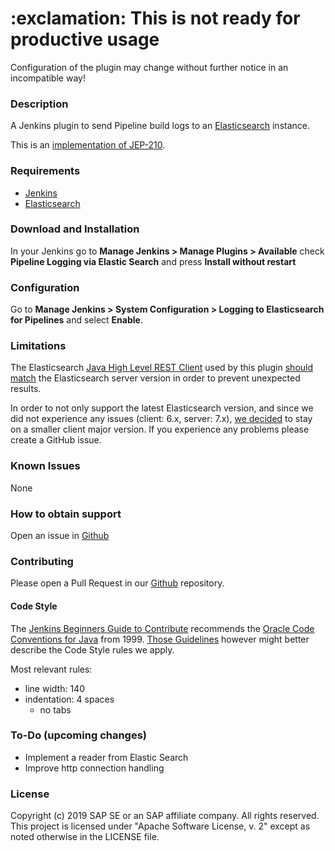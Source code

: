 <h1> :exclamation: This is not ready for productive usage</h1>

Configuration of the plugin may change without further notice in an incompatible way!

### Description

A Jenkins plugin to send Pipeline build logs to an [Elasticsearch](https://www.elastic.co/products/elasticsearch) instance.

This is an [implementation of JEP-210](https://github.com/jenkinsci/jep/blob/master/jep/210/README.adoc).


### Requirements

 - [Jenkins](https://jenkins.io/)
 - [Elasticsearch](https://www.elastic.co/products/elasticsearch)

### Download and Installation

In your Jenkins go to **Manage Jenkins > Manage Plugins > Available** check **Pipeline Logging via Elastic Search** and press **Install without restart**

### Configuration

Go to **Manage Jenkins > System Configuration > Logging to Elasticsearch for Pipelines** and select **Enable**.

### Limitations

The Elasticsearch [Java High Level REST Client](https://www.elastic.co/guide/en/elasticsearch/client/java-rest/master/java-rest-high.html)
used by this plugin [should match](https://www.elastic.co/guide/en/elasticsearch/client/java-rest/master/java-rest-high-compatibility.html) the Elasticsearch server version in order to prevent unexpected results.

In order to not only support the latest Elasticsearch version, and since we did not experience any issues (client: 6.x, server: 7.x), [we decided](https://github.com/SAP/elasticsearch-logs-plugin/issues/13) to stay on a smaller client major version. If you experience any problems please create a GitHub issue.

### Known Issues

None

### How to obtain support

Open an issue in [Github](https://github.com/sap/pipeline-elasticsearch-logs-plugin/issues)

### Contributing

Please open a Pull Request in our [Github](https://github.com/sap/elasticsearch-logs-plugin) repository.

#### Code Style

The [Jenkins Beginners Guide to Contribute](https://wiki.jenkins.io/display/JENKINS/Beginners+Guide+to+Contributing#BeginnersGuidetoContributing-CodeStyle) recommends the [Oracle Code Conventions for Java](http://www.oracle.com/technetwork/java/codeconvtoc-136057.html) from 1999.
[Those Guidelines](https://wiki.jenkins.io/display/JENKINS/Code+Style+Guidelines) however might better describe the Code Style rules we apply.

Most relevant rules:
- line width: 140
- indentation: 4 spaces
    - no tabs

### To-Do (upcoming changes)

- Implement a reader from Elastic Search
- Improve http connection handling

### License

Copyright (c) 2019 SAP SE or an SAP affiliate company. All rights reserved.
This project is licensed under "Apache Software License, v. 2" except as noted otherwise in the LICENSE file.
